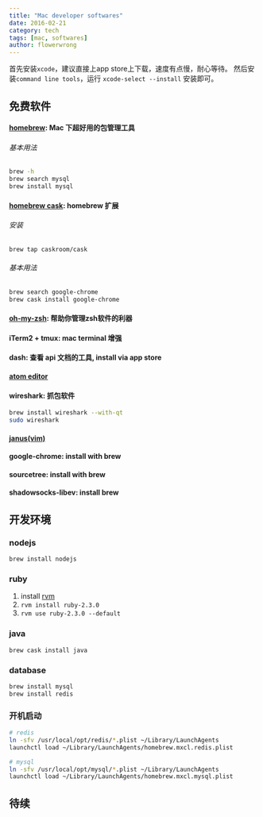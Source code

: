 ```yaml
---
title: "Mac developer softwares"
date: 2016-02-21
category: tech
tags: [mac, softwares]
author: flowerwrong
---
```


首先安装`xcode`，建议直接上app store上下载，速度有点慢，耐心等待。
然后安装`command line tools`，运行 `xcode-select --install` 安装即可。

## 免费软件

#### [homebrew](http://brew.sh/): Mac 下超好用的包管理工具

###### 基本用法

```zsh
brew -h
brew search mysql
brew install mysql
```

#### [homebrew cask](http://caskroom.io/): homebrew 扩展

###### 安装

`brew tap caskroom/cask`

###### 基本用法

```zsh
brew search google-chrome
brew cask install google-chrome
```

#### [oh-my-zsh](https://github.com/robbyrussell/oh-my-zsh): 帮助你管理zsh软件的利器
#### iTerm2 + tmux: mac terminal 增强
#### dash: 查看 api 文档的工具, install via app store
#### [atom editor](http://atom.io/)
#### wireshark: 抓包软件

```zsh
brew install wireshark --with-qt
sudo wireshark
```

#### [janus(vim)](https://github.com/carlhuda/janus)
#### google-chrome: install with brew
#### sourcetree: install with brew
#### shadowsocks-libev: install brew

## 开发环境

### nodejs

`brew install nodejs`

### ruby

1. install [rvm](http://rvm.io/)
2. `rvm install ruby-2.3.0`
3. `rvm use ruby-2.3.0 --default`

### java

`brew cask install java`

### database

```zsh
brew install mysql
brew install redis
```

### 开机启动

```zsh
# redis
ln -sfv /usr/local/opt/redis/*.plist ~/Library/LaunchAgents
launchctl load ~/Library/LaunchAgents/homebrew.mxcl.redis.plist

# mysql
ln -sfv /usr/local/opt/mysql/*.plist ~/Library/LaunchAgents
launchctl load ~/Library/LaunchAgents/homebrew.mxcl.mysql.plist
```

## 待续
